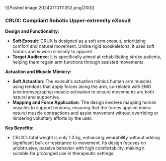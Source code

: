 ![[Pasted image 20240710111352.png|200]]
### CRUX: Compliant Robotic Upper-extremity eXosuit

**Design and Functionality:**

- **Soft Exosuit**: CRUX is designed as a soft arm exosuit, prioritizing comfort and natural movement. Unlike rigid exoskeletons, it uses soft fabrics and is worn similarly to apparel.
- **Target Audience**: It is specifically aimed at rehabilitating stroke patients, helping them regain arm functions through assisted movements.

**Actuation and Muscle Mimicry:**

- **Soft Actuation**: The exosuit's actuation mimics human arm muscles using tendons that apply forces along the arm, correlated with EMG (electromyography) muscle activation to ensure movements are both natural and supportive.
- **Mapping and Force Application**: The design involves mapping human muscles to support tendons, ensuring that the forces applied mimic natural muscle contractions and assist movement without overriding or hindering voluntary efforts by the user.

**Key Benefits:**

- CRUX’s total weight is only 1.3 kg, enhancing wearability without adding significant bulk or resistance to movement. Its design focuses on unobtrusive, passive behavior with high comfortability, making it suitable for prolonged use in therapeutic settings.